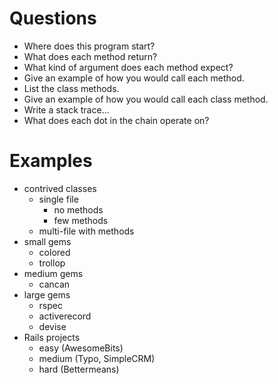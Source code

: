 # Questions
* Where does this program start?
* What does each method return?
* What kind of argument does each method expect?
* Give an example of how you would call each method.
* List the class methods.
* Give an example of how you would call each class method.
* Write a stack trace...
* What does each dot in the chain operate on?

# Examples
* contrived classes
  * single file
    * no methods
    * few methods
  * multi-file with methods
* small gems
  * colored
  * trollop
* medium gems
  * cancan
* large gems
  * rspec
  * activerecord
  * devise
* Rails projects
  * easy (AwesomeBits)
  * medium (Typo, SimpleCRM)
  * hard (Bettermeans)
